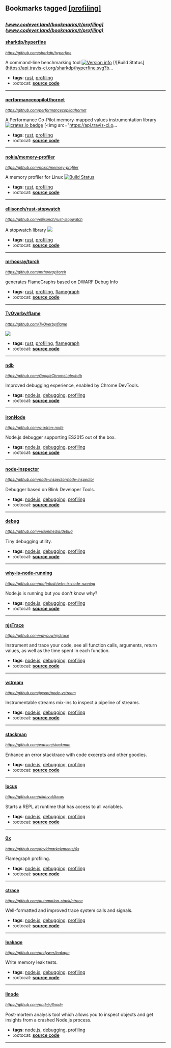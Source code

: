 ## Bookmarks tagged [[profiling]](https://www.codever.land/search?q=[profiling])

_<sup><sup>[www.codever.land/bookmarks/t/profiling](www.codever.land/bookmarks/t/profiling)</sup></sup>_
---
#### [sharkdp/hyperfine](https://github.com/sharkdp/hyperfine)
_<sup>https://github.com/sharkdp/hyperfine</sup>_

A command-line benchmarking tool [![Version info](https://img.shields.io/crates/v/hyperfine.svg)](https://crates.io/crates/hyperfine) [![Build Status](https://api.travis-ci.org/sharkdp/hyperfine.svg?b...
* **tags**: [rust](../tagged/rust.md), [profiling](../tagged/profiling.md)
* :octocat: **[source code](https://github.com/sharkdp/hyperfine)**
---
#### [performancecopilot/hornet](https://github.com/performancecopilot/hornet)
_<sup>https://github.com/performancecopilot/hornet</sup>_

A Performance Co-Pilot memory-mapped values instrumentation library [![crates.io badge](https://img.shields.io/crates/v/hornet.svg)](https://crates.io/crates/hornet) [<img src="https://api.travis-ci.o...
* **tags**: [rust](../tagged/rust.md), [profiling](../tagged/profiling.md)
* :octocat: **[source code](https://github.com/performancecopilot/hornet)**
---
#### [nokia/memory-profiler](https://github.com/nokia/memory-profiler)
_<sup>https://github.com/nokia/memory-profiler</sup>_

A memory profiler for Linux [![Build Status](https://api.travis-ci.org/nokia/memory-profiler.svg?branch=master)](https://travis-ci.org/nokia/memory-profiler)
* **tags**: [rust](../tagged/rust.md), [profiling](../tagged/profiling.md)
* :octocat: **[source code](https://github.com/nokia/memory-profiler)**
---
#### [ellisonch/rust-stopwatch](https://github.com/ellisonch/rust-stopwatch)
_<sup>https://github.com/ellisonch/rust-stopwatch</sup>_

A stopwatch library [<img src="https://api.travis-ci.org/ellisonch/rust-stopwatch.svg?branch=master">](https://travis-ci.org/ellisonch/rust-stopwatch)
* **tags**: [rust](../tagged/rust.md), [profiling](../tagged/profiling.md)
* :octocat: **[source code](https://github.com/ellisonch/rust-stopwatch)**
---
#### [mrhooray/torch](https://github.com/mrhooray/torch)
_<sup>https://github.com/mrhooray/torch</sup>_

generates FlameGraphs based on DWARF Debug Info
* **tags**: [rust](../tagged/rust.md), [profiling](../tagged/profiling.md), [flamegraph](../tagged/flamegraph.md)
* :octocat: **[source code](https://github.com/mrhooray/torch)**
---
#### [TyOverby/flame](https://github.com/TyOverby/flame)
_<sup>https://github.com/TyOverby/flame</sup>_

[<img src="https://api.travis-ci.org/TyOverby/flame.svg?branch=master">](https://travis-ci.org/TyOverby/flame)
* **tags**: [rust](../tagged/rust.md), [profiling](../tagged/profiling.md), [flamegraph](../tagged/flamegraph.md)
* :octocat: **[source code](https://github.com/TyOverby/flame)**
---
#### [ndb](https://github.com/GoogleChromeLabs/ndb)
_<sup>https://github.com/GoogleChromeLabs/ndb</sup>_

Improved debugging experience, enabled by Chrome DevTools.
* **tags**: [node.js](../tagged/node.js.md), [debugging](../tagged/debugging.md), [profiling](../tagged/profiling.md)
* :octocat: **[source code](https://github.com/GoogleChromeLabs/ndb)**
---
#### [ironNode](https://github.com/s-a/iron-node)
_<sup>https://github.com/s-a/iron-node</sup>_

Node.js debugger supporting ES2015 out of the box.
* **tags**: [node.js](../tagged/node.js.md), [debugging](../tagged/debugging.md), [profiling](../tagged/profiling.md)
* :octocat: **[source code](https://github.com/s-a/iron-node)**
---
#### [node-inspector](https://github.com/node-inspector/node-inspector)
_<sup>https://github.com/node-inspector/node-inspector</sup>_

Debugger based on Blink Developer Tools.
* **tags**: [node.js](../tagged/node.js.md), [debugging](../tagged/debugging.md), [profiling](../tagged/profiling.md)
* :octocat: **[source code](https://github.com/node-inspector/node-inspector)**
---
#### [debug](https://github.com/visionmedia/debug)
_<sup>https://github.com/visionmedia/debug</sup>_

Tiny debugging utility.
* **tags**: [node.js](../tagged/node.js.md), [debugging](../tagged/debugging.md), [profiling](../tagged/profiling.md)
* :octocat: **[source code](https://github.com/visionmedia/debug)**
---
#### [why-is-node-running](https://github.com/mafintosh/why-is-node-running)
_<sup>https://github.com/mafintosh/why-is-node-running</sup>_

Node.js is running but you don't know why?
* **tags**: [node.js](../tagged/node.js.md), [debugging](../tagged/debugging.md), [profiling](../tagged/profiling.md)
* :octocat: **[source code](https://github.com/mafintosh/why-is-node-running)**
---
#### [njsTrace](https://github.com/valyouw/njstrace)
_<sup>https://github.com/valyouw/njstrace</sup>_

Instrument and trace your code, see all function calls, arguments, return values, as well as the time spent in each function.
* **tags**: [node.js](../tagged/node.js.md), [debugging](../tagged/debugging.md), [profiling](../tagged/profiling.md)
* :octocat: **[source code](https://github.com/valyouw/njstrace)**
---
#### [vstream](https://github.com/joyent/node-vstream)
_<sup>https://github.com/joyent/node-vstream</sup>_

Instrumentable streams mix-ins to inspect a pipeline of streams.
* **tags**: [node.js](../tagged/node.js.md), [debugging](../tagged/debugging.md), [profiling](../tagged/profiling.md)
* :octocat: **[source code](https://github.com/joyent/node-vstream)**
---
#### [stackman](https://github.com/watson/stackman)
_<sup>https://github.com/watson/stackman</sup>_

Enhance an error stacktrace with code excerpts and other goodies.
* **tags**: [node.js](../tagged/node.js.md), [debugging](../tagged/debugging.md), [profiling](../tagged/profiling.md)
* :octocat: **[source code](https://github.com/watson/stackman)**
---
#### [locus](https://github.com/alidavut/locus)
_<sup>https://github.com/alidavut/locus</sup>_

Starts a REPL at runtime that has access to all variables.
* **tags**: [node.js](../tagged/node.js.md), [debugging](../tagged/debugging.md), [profiling](../tagged/profiling.md)
* :octocat: **[source code](https://github.com/alidavut/locus)**
---
#### [0x](https://github.com/davidmarkclements/0x)
_<sup>https://github.com/davidmarkclements/0x</sup>_

Flamegraph profiling.
* **tags**: [node.js](../tagged/node.js.md), [debugging](../tagged/debugging.md), [profiling](../tagged/profiling.md)
* :octocat: **[source code](https://github.com/davidmarkclements/0x)**
---
#### [ctrace](https://github.com/automation-stack/ctrace)
_<sup>https://github.com/automation-stack/ctrace</sup>_

Well-formatted and improved trace system calls and signals.
* **tags**: [node.js](../tagged/node.js.md), [debugging](../tagged/debugging.md), [profiling](../tagged/profiling.md)
* :octocat: **[source code](https://github.com/automation-stack/ctrace)**
---
#### [leakage](https://github.com/andywer/leakage)
_<sup>https://github.com/andywer/leakage</sup>_

Write memory leak tests.
* **tags**: [node.js](../tagged/node.js.md), [debugging](../tagged/debugging.md), [profiling](../tagged/profiling.md)
* :octocat: **[source code](https://github.com/andywer/leakage)**
---
#### [llnode](https://github.com/nodejs/llnode)
_<sup>https://github.com/nodejs/llnode</sup>_

Post-mortem analysis tool which allows you to inspect objects and get insights from a crashed Node.js process.
* **tags**: [node.js](../tagged/node.js.md), [debugging](../tagged/debugging.md), [profiling](../tagged/profiling.md)
* :octocat: **[source code](https://github.com/nodejs/llnode)**
---
